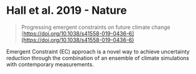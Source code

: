 # Hall et al. 2019 - Nature
> Progressing emergent constraints on future climate change
> [https://doi.org/10.1038/s41558-019-0436-6](https://doi.org/10.1038/s41558-019-0436-6)

Emergent Constraint (EC) approach is a novel way to achieve uncertainty reduction through the combination of an ensemble of climate simulations with contemporary measurements. 